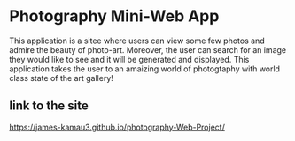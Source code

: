 # Photography Mini-Web App
This application is a sitee where users can view some few photos and admire the beauty of photo-art.
Moreover, the user can search for an image they would like to see and it will be generated and displayed. This application takes the user to an amaizing world of photogtaphy with world class state of the art gallery!

## link to the site
https://james-kamau3.github.io/photography-Web-Project/